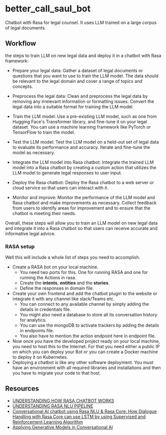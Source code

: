 # better_call_saul_bot
Chatbot with Rasa for legal counsel. It uses LLM  trained on a large corpus of legal documents. 
## Workflow 
the steps to train LLM on new legal data and deploy it in a chatbot with Rasa framework:

* Prepare your legal data: Gather a dataset of legal documents or questions that you want to use to train the LLM model. The data should be relevant to the legal domain and cover a range of topics and concepts.

* Preprocess the legal data: Clean and preprocess the legal data by removing any irrelevant information or formatting issues. Convert the legal data into a suitable format for training the LLM model.

* Train the LLM model: Use a pre-existing LLM model, such as one from Hugging Face's Transformer library, and fine-tune it on your legal dataset. You can use a machine learning framework like PyTorch or TensorFlow to train the model.

* Test the LLM model: Test the LLM model on a held-out set of legal data to evaluate its performance and accuracy. Iterate and fine-tune the model as necessary.

* Integrate the LLM model into Rasa chatbot: Integrate the trained LLM model into a Rasa chatbot by creating a custom action that utilizes the LLM model to generate legal responses to user input.

* Deploy the Rasa chatbot: Deploy the Rasa chatbot to a web server or cloud service so that users can interact with it.

* Monitor and improve: Monitor the performance of the LLM model and Rasa chatbot and make improvements as necessary. Collect feedback from users to identify areas for improvement and to ensure that the chatbot is meeting their needs.

Overall, these steps will allow you to train an LLM model on new legal data and integrate it into a Rasa chatbot so that users can receive accurate and informative legal advice.

### RASA setup 
Well this will include a whole list of steps you need to accomplish.

* Create a RASA bot on your local machine.
  * You need two ports for this. One for running RASA and one for running the Actions in rasa.
  * Create the **intents**, **entities** and the **stories**.
  * Define the responses in domain file.
* Create your own frontend and add the chatbot plugin to the website or integrate it with any channel like slack/Teams etc.
  * You can connect to any available channel by simply adding the details in credentials file.
  * You might also need a database to store all its conversation history for analytics.
  * You can use the mongoDB to activate trackers by adding the details in endpoints file.
  * You also have to mention the action endpoint here in endpoint file.
* Now once you have the developed project ready on your local machine, you need to host this to the Internet. For that you need either a public IP on which you can deploy your Bot or you can create a Docker machine to deploy it on Kubernetes.
* Deploying a chatbot is like any other software deployment. You must have an environment with all required libraries and installations and then you have to migrate your code to that host.

## Resources 
* [UNDERSTANDING HOW RASA CHATBOT WORKS](https://knowledgesmack.blogspot.com/2022/09/understanding-how-rasa-works.html)
* [UNDERSTANDING RASA NLU PIPELINE](https://knowledgesmack.blogspot.com/2022/09/understanding-rasa-nlu-pipeline.html)
* [Conversational AI chatbot using Rasa NLU & Rasa Core: How Dialogue Handling with Rasa Core can use LSTM by using Supervised and Reinforcement Learning Algorithm](https://bhashkarkunal.medium.com/conversational-ai-chatbot-using-rasa-nlu-rasa-core-how-dialogue-handling-with-rasa-core-can-use-331e7024f733)
* [Applying Generative Models in Conversational AI](https://rasa.com/blog/applying-generative-models-in-conversational-ai/)